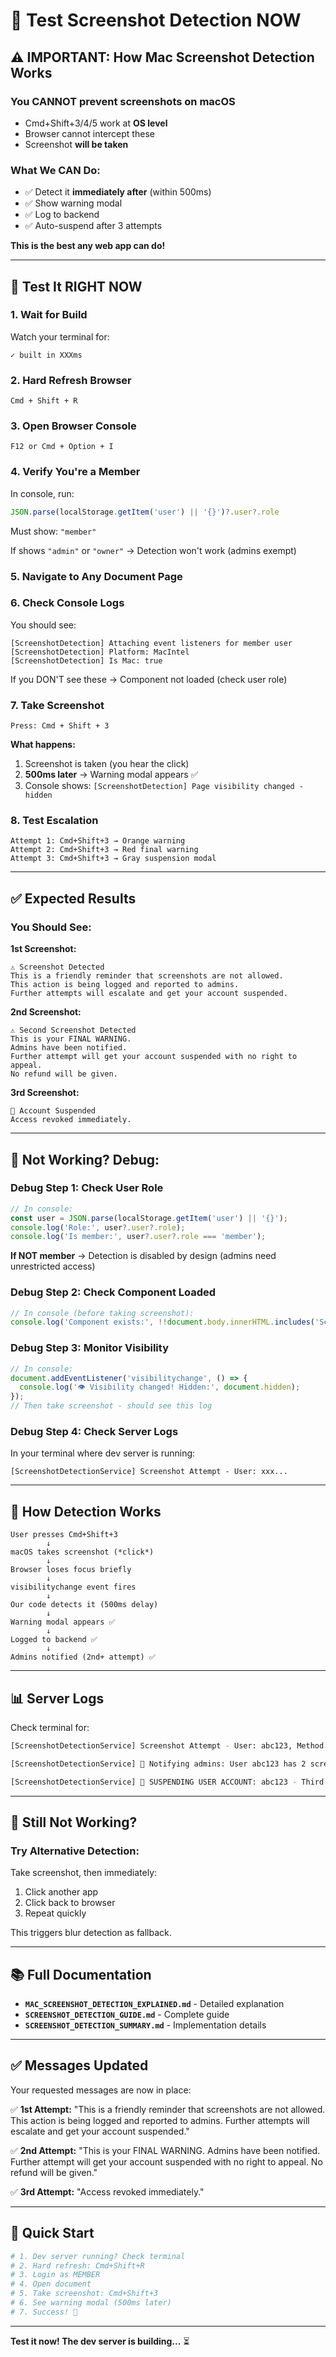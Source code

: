 # 🚀 Test Screenshot Detection NOW

## ⚠️ **IMPORTANT: How Mac Screenshot Detection Works**

### **You CANNOT prevent screenshots on macOS**
- Cmd+Shift+3/4/5 work at **OS level**
- Browser cannot intercept these
- Screenshot **will be taken**

### **What We CAN Do:**
- ✅ Detect it **immediately after** (within 500ms)
- ✅ Show warning modal
- ✅ Log to backend
- ✅ Auto-suspend after 3 attempts

**This is the best any web app can do!**

---

## 🧪 **Test It RIGHT NOW**

### 1. Wait for Build
Watch your terminal for:
```
✓ built in XXXms
```

### 2. Hard Refresh Browser
```
Cmd + Shift + R
```

### 3. Open Browser Console
```
F12 or Cmd + Option + I
```

### 4. Verify You're a Member
In console, run:
```javascript
JSON.parse(localStorage.getItem('user') || '{}')?.user?.role
```
Must show: `"member"`

If shows `"admin"` or `"owner"` → Detection won't work (admins exempt)

### 5. Navigate to Any Document Page

### 6. Check Console Logs
You should see:
```
[ScreenshotDetection] Attaching event listeners for member user
[ScreenshotDetection] Platform: MacIntel
[ScreenshotDetection] Is Mac: true
```

If you DON'T see these → Component not loaded (check user role)

### 7. Take Screenshot
```
Press: Cmd + Shift + 3
```

**What happens:**
1. Screenshot is taken (you hear the click)
2. **500ms later** → Warning modal appears ✅
3. Console shows: `[ScreenshotDetection] Page visibility changed - hidden`

### 8. Test Escalation
```
Attempt 1: Cmd+Shift+3 → Orange warning
Attempt 2: Cmd+Shift+3 → Red final warning
Attempt 3: Cmd+Shift+3 → Gray suspension modal
```

---

## ✅ **Expected Results**

### You Should See:

**1st Screenshot:**
```
⚠️ Screenshot Detected
This is a friendly reminder that screenshots are not allowed.
This action is being logged and reported to admins.
Further attempts will escalate and get your account suspended.
```

**2nd Screenshot:**
```
⚠️ Second Screenshot Detected
This is your FINAL WARNING.
Admins have been notified.
Further attempt will get your account suspended with no right to appeal.
No refund will be given.
```

**3rd Screenshot:**
```
🚫 Account Suspended
Access revoked immediately.
```

---

## 🐛 **Not Working? Debug:**

### Debug Step 1: Check User Role
```javascript
// In console:
const user = JSON.parse(localStorage.getItem('user') || '{}');
console.log('Role:', user?.user?.role);
console.log('Is member:', user?.user?.role === 'member');
```

**If NOT member** → Detection is disabled by design (admins need unrestricted access)

### Debug Step 2: Check Component Loaded
```javascript
// In console (before taking screenshot):
console.log('Component exists:', !!document.body.innerHTML.includes('ScreenshotDetection'));
```

### Debug Step 3: Monitor Visibility
```javascript
// In console:
document.addEventListener('visibilitychange', () => {
  console.log('👁️ Visibility changed! Hidden:', document.hidden);
});
// Then take screenshot - should see this log
```

### Debug Step 4: Check Server Logs
In your terminal where dev server is running:
```
[ScreenshotDetectionService] Screenshot Attempt - User: xxx...
```

---

## 🎯 **How Detection Works**

```
User presses Cmd+Shift+3
        ↓
macOS takes screenshot (*click*)
        ↓
Browser loses focus briefly
        ↓
visibilitychange event fires
        ↓
Our code detects it (500ms delay)
        ↓
Warning modal appears ✅
        ↓
Logged to backend ✅
        ↓
Admins notified (2nd+ attempt) ✅
```

---

## 📊 **Server Logs**

Check terminal for:
```bash
[ScreenshotDetectionService] Screenshot Attempt - User: abc123, Method: Screenshot detected via page visibility change, IP: 192.168.1.1, Time: ...

[ScreenshotDetectionService] 📧 Notifying admins: User abc123 has 2 screenshot violations

[ScreenshotDetectionService] 🚫 SUSPENDING USER ACCOUNT: abc123 - Third screenshot violation detected
```

---

## 🔧 **Still Not Working?**

### Try Alternative Detection:

Take screenshot, then immediately:
1. Click another app
2. Click back to browser
3. Repeat quickly

This triggers blur detection as fallback.

---

## 📚 **Full Documentation**

- **`MAC_SCREENSHOT_DETECTION_EXPLAINED.md`** - Detailed explanation
- **`SCREENSHOT_DETECTION_GUIDE.md`** - Complete guide
- **`SCREENSHOT_DETECTION_SUMMARY.md`** - Implementation details

---

## ✅ **Messages Updated**

Your requested messages are now in place:

✅ **1st Attempt:**
"This is a friendly reminder that screenshots are not allowed. This action is being logged and reported to admins. Further attempts will escalate and get your account suspended."

✅ **2nd Attempt:**
"This is your FINAL WARNING. Admins have been notified. Further attempt will get your account suspended with no right to appeal. No refund will be given."

✅ **3rd Attempt:**
"Access revoked immediately."

---

## 🚀 **Quick Start**

```bash
# 1. Dev server running? Check terminal
# 2. Hard refresh: Cmd+Shift+R
# 3. Login as MEMBER
# 4. Open document
# 5. Take screenshot: Cmd+Shift+3
# 6. See warning modal (500ms later)
# 7. Success! 🎉
```

---

**Test it now! The dev server is building...** ⏳

